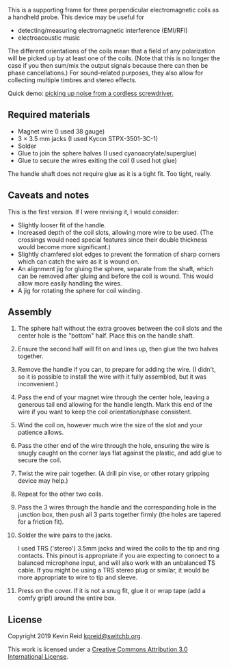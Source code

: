 This is a supporting frame for three perpendicular electromagnetic coils as a handheld probe. This device may be useful for

* detecting/measuring electromagnetic interference (EMI/RFI)
* electroacoustic music

The different orientations of the coils mean that a field of any polarization will be picked up by at least one of the coils. (Note that this is no longer the case if you then sum/mix the output signals because there can then be phase cancellations.) For sound-related purposes, they also allow for collecting multiple timbres and stereo effects.

Quick demo: [picking up noise from a cordless screwdriver.](https://www.youtube.com/watch?v=7gR-ICs26C8)

## Required materials

* Magnet wire (I used 38 gauge)
* 3 × 3.5 mm jacks (I used Kycon STPX-3501-3C-1)
* Solder
* Glue to join the sphere halves (I used cyanoacrylate/superglue)
* Glue to secure the wires exiting the coil (I used hot glue)

The handle shaft does not require glue as it is a tight fit. Too tight, really.

## Caveats and notes

This is the first version. If I were revising it, I would consider:

* Slightly looser fit of the handle.
* Increased depth of the coil slots, allowing more wire to be used.
  (The crossings would need special features since their double thickness would become more significant.)
* Slightly chamfered slot edges to prevent the formation of sharp corners which can catch the wire as it is wound on.
* An alignment jig for gluing the sphere, separate from the shaft, which can be removed after gluing and before the coil is wound.
  This would allow more easily handling the wires.
* A jig for rotating the sphere for coil winding.

## Assembly

1. The sphere half without the extra grooves between the coil slots and the center hole is the "bottom" half. Place this on the handle shaft.
2. Ensure the second half will fit on and lines up, then glue the two halves together.
3. Remove the handle if you can, to prepare for adding the wire. (I didn't, so it is possible to install the wire with it fully assembled, but it was inconvenient.)
4. Pass the end of your magnet wire through the center hole, leaving a generous tail end allowing for the handle length.
   Mark this end of the wire if you want to keep the coil orientation/phase consistent.
5. Wind the coil on, however much wire the size of the slot and your patience allows.
5. Pass the other end of the wire through the hole, ensuring the wire is snugly caught on the corner lays flat against the plastic, and add glue to secure the coil.
6. Twist the wire pair together. (A drill pin vise, or other rotary gripping device may help.)
7. Repeat for the other two coils.
8. Pass the 3 wires through the handle and the corresponding hole in the junction box, then push all 3 parts together firmly (the holes are tapered for a friction fit).
9. Solder the wire pairs to the jacks.

    I used TRS ('stereo') 3.5mm jacks and wired the coils to the tip and ring contacts. This pinout is appropriate if you are expecting to connect to a balanced microphone input, and will also work with an unbalanced TS cable. If you might be using a TRS stereo plug or similar, it would be more appropriate to wire to tip and sleeve.
10. Press on the cover. If it is not a snug fit, glue it or wrap tape (add a comfy grip!) around the entire box.

## License

Copyright 2019 Kevin Reid <kpreid@switchb.org>.

This work is licensed under a <a rel="license" href="https://creativecommons.org/licenses/by/3.0/">Creative Commons Attribution 3.0 International License</a>.
